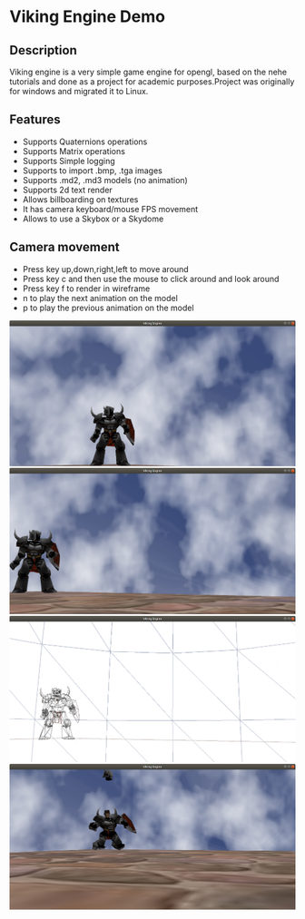 # Viking Engine Demo

## Description
Viking engine is a very simple game engine for opengl, based on the nehe tutorials and done as a project 
for academic purposes.Project was originally for windows and migrated it to Linux.
## Features
- Supports Quaternions operations
- Supports Matrix operations
- Supports Simple logging
- Supports to import .bmp, .tga images
- Supports .md2, .md3 models (no animation)
- Supports 2d text render 
- Allows billboarding on textures
- It has camera keyboard/mouse  FPS movement
- Allows to use a Skybox or a Skydome


## Camera movement
-  Press key up,down,right,left to move around
-  Press key c and then use the mouse to click around and look around
-  Press key f to render in wireframe
-  n to play the next animation on the model
-  p to play the previous animation on the model


![alt tag](https://raw.githubusercontent.com/ferzerkerx/viking-engine/master/screenshots/viking1.png)
![alt tag](https://raw.githubusercontent.com/ferzerkerx/viking-engine/master/screenshots/viking2.png)
![alt tag](https://raw.githubusercontent.com/ferzerkerx/viking-engine/master/screenshots/viking3.png)
![alt tag](https://raw.githubusercontent.com/ferzerkerx/viking-engine/master/screenshots/viking4.png)
